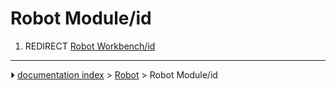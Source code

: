 # Robot Module/id
1.  REDIRECT [Robot Workbench/id](Robot_Workbench/id.md)



---
⏵ [documentation index](../README.md) > [Robot](Robot_Workbench.md) > Robot Module/id
